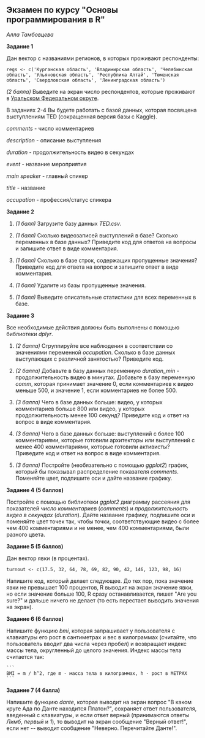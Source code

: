 ## Экзамен по курсу "Основы программирования в R"

*Алла Тамбовцева*

**Задание 1**

Дан вектор с названиями регионов, в которых проживают респонденты:

```
regs <- c('Курганская область', 'Владимирская область', 'Челябинская область', 'Ульяновская область', 'Республика Алтай', 'Тюменская область', 'Свердловская область', 'Ленинградская область')
```

*(2 балла)* Выведите на экран число респондентов, которые проживают в [Уральском Федеральном округе](https://ru.wikipedia.org/wiki/%D0%A3%D1%80%D0%B0%D0%BB%D1%8C%D1%81%D0%BA%D0%B8%D0%B9_%D1%84%D0%B5%D0%B4%D0%B5%D1%80%D0%B0%D0%BB%D1%8C%D0%BD%D1%8B%D0%B9_%D0%BE%D0%BA%D1%80%D1%83%D0%B3).


В заданиях 2-4 Вы будете работать с базой данных, которая посвящена выступлениям TED (сокращенная версия базы с Kaggle). 


*comments* - число комментариев

*description* - описание выступления

*duration* - продолжительность видео в секундах

*event* - название мероприятия

*main speaker* - главный спикер

*title* - название

*occupation* - профессия/статус спикера

**Задание 2**

1. *(1 балл)* Загрузите базу данных *TED.csv*.

2. *(1 балл)* Сколько видеозаписей выступлений в базе? Сколько переменных в базе данных? Приведите код для ответов на вопросы и запишите ответ в виде комментария.

3. *(1 балл)* Сколько в базе строк, содержащих пропущенные значения? Приведите код для ответа на вопрос и запишите ответ в виде комментария.

4. *(1 балл)* Удалите из базы пропущенные значения.

5. *(1 балл)* Выведите описательные статистики для всех переменных в базе.

**Задание 3**

Все необходимые действия должны быть выполнены с помощью библиотеки *dplyr*.

1. *(2 балла)* Сгруппируйте все наблюдения в соответствии со значениями переменной *occupation*. Сколько в базе данных выступающих с различной занятостью? Приведите код.

2. *(2 балла)* Добавьте в базу данных переменную *duration_min* - продолжительность видео в минутах. Добавьте в базу переменную *comm*, которая принимает значение 0, если комментариев к видео меньше 500, и значение 1, если комментариев не более 500.

3. *(3 балла)* Чего в базе данных больше: видео, у которых комментариев больше 800 или видео, у которых продолжительность менее 100 секунд? Приведите код и ответ на вопрос в виде комментария.

4. *(3 балла)* Чего в базе данных больше: выступлений с более 100 комментариями, которые готовили архитекторы или выступлений с менее 400 комментариями, которые готовили активисты? Приведите код и ответ на вопрос в виде комментария.

5. *(3 балла)* Постройте (необязательно с помощью *ggplot2*) график, который бы показывал распределение показателя *comments*. Поменяйте цвет, подпишите оси и дайте название графику.

**Задание 4 (5 баллов)**

Постройте с помощью библиотеки *ggplot2* диаграмму рассеяния для показателей *число комментариев* (*comments*) и *продолжительность видео в секундах* (*duration*).  Дайте название графику, подпишите оси и поменяйте цвет точек так, чтобы точки, соответствующие видео с более чем 400 комментариями и не менее, чем 400 комментариями, были разного цвета.

**Задание 5 (5 баллов)**

Дан вектор явки (в процентах).


```
turnout <- c(17.5, 32, 64, 78, 69, 82, 90, 42, 146, 123, 98, 16)
```

Напишите код, который делает следующее. До тех пор, пока значение явки не превышает 100 процентов, R выводит на экран значение явки, но если значение больше 100, R сразу останавливается, пишет "Are you sure?" и дальше ничего не делает (то есть перестает выводить значения на экран).

**Задание 6 (6 баллов)**

Напишите функцию *bmi*, которая запрашивает у пользователя с клавиатуры его рост в сантиметрах и вес в килограммах (считайте, что пользователь вводит два числа через пробел) и возвращает индекс массы тела, округленный до целого значения. Индекс массы тела считается так: 

    ```
    BMI = m / h^2, где m - масса тела в килограммах, h - рост в МЕТРАХ
    ```

**Задание 7 (4 балла)**

Напишите функцию *dante*, которая выводит на экран вопрос "В каком круге Ада по Данте находится Платон?", сохраняет ответ пользователя, введенный с клавиатуры, и если ответ верный (принимаются ответы *Лимб*, *первый* и *1*), то выводит на экран сообщение "Верный ответ!", если нет -- выводит сообщение "Неверно. Перечитайте Данте!".